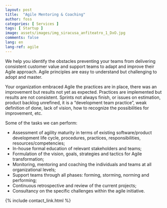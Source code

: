 ```yaml
---
layout: post
title:  "Agile Mentoring & Coaching"
author: foss
categories: [ Services ]
tags: [ Startup ]
image: assets/images/img_siracusa_anfiteatro_1_DxO.jpg
comments: false
lang: en
lang-ref: agile
---
```


We help you identify the obstacles preventing your teams from delivering consistent customer value and support teams to adapt and improve their Agile approach. Agile principles are easy to understand but challenging to adopt and master.  

Your organization embraced Agile the practices are in place,  there was an improvement but results not yet as expected. Practices are implemented but results are not consistent. Sprints not always finish, or issues on estimation, product backlog unrefined, it is a “development team practice”, weak definition of done, lack of vision, how to recognize the possibilities for improvement, etc.  

Some of the tasks we can perform:
- Assessment of agility maturity in terms of existing software/product development life cycle, procedures, practices, responsibilities, resources/competencies;  
- In-house formal education of relevant stakeholders and teams;
- Formulation of the vision, goals, strategies and tactics for Agile transformation;  
- Monitoring, mentoring and coaching the individuals and teams at all organizational levels;  
- Support teams  through all phases: forming, storming, norming and performing;  
- Continuous retrospective and review of the current projects;  
- Consultancy on the specific challenges within the agile initiative.  

{% include contact_link.html %}